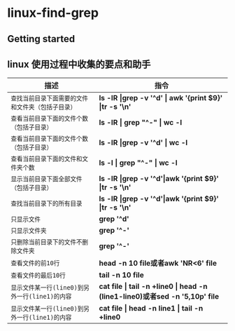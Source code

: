 # linux-find-grep


## Getting started

<!-- {.-three-column} -->

## linux 使用过程中收集的要点和助手
<!--more-->
<!-- {.-prime} -->
|      描述      |         指令         |
| -------------------------- | ------------------------ |
|  `查找当前目录下面需要的文件和文件夹（包括子目录）`  |      **ls -lR \|grep -v \'^d\' \| awk \'{print $9}\' \|tr -s \'\n\'**      |
|  `查看当前目录下面的文件个数（包括子目录）`  |      **ls -lR \| grep \"^-\" \| wc -l**      |
|  `查看当前目录下面的文件个数（包括子目录）`  |      **ls -lR \|grep -v \'^d\' \| wc -l**      |
|  `查看当前目录下面的文件和文件夹个数`  |      **ls -l \| grep \"^-\" \| wc -l**      |
|  `显示当前目录下面全部文件（包括子目录）`  |      **ls -lR \|grep -v \'^d\'\|awk \'{print $9}\' \|tr -s \'\n\'**      |
|  `查找当前目录下的所有目录`  |      **ls -lR \|grep -v \'^d\'\|awk \'{print $9}\' \|tr -s \'\n\'**      |
|  `只显示文件`  |      **grep \'^d\'**      |
|  `只显示文件夹`  |      **grep \'^-\'**      |
|  `只删除当前目录下的文件不删除文件夹`  |      **grep \'^-\'**      |
|  `查看文件的前10行`  |      **head -n 10 file或者awk \'NR<6\' file**      |
|  `查看文件的最后10行`  |      **tail -n 10 file**      |
|  `显示文件某一行(line0)到另外一行(line1)的内容`  |      **cat file \| tail -n +line0 \| head -n (line1-line0)或者sed -n \'5,10p\' file**      |
|  `显示文件某一行(line0)到另外一行(line1)的内容`  |      **cat file \| head -n line1 \| tail -n +line0**      |


